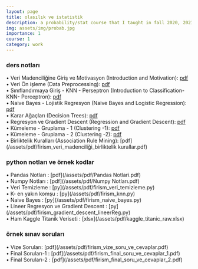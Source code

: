 ```yaml
---
layout: page
title: olasılık ve istatistik
description: a probability/stat course that I taught in fall 2020, 2021 and 2022
img: assets/img/probab.jpg
importance: 1
course: 1 
category: work
---
```


<h3>ders notları</h3>

  &#8226; Veri Madenciliğine Giriş ve Motivasyon (Introduction and Motivation): [pdf](/assets/pdf/firism_veri_madenciliği_giris_motivasyon.pdf) <br />
 &#8226; Veri Ön işleme (Data Preprocessing):  [pdf](/assets/pdf/firism_veri_madenciliği_veri_önişleme.pdf) <br />
   &#8226; Sınıflandırmaya Giriş - KNN - Perseptron (Introduction to Classification- KNN- Perceptron): [pdf](/assets/pdf/firism_veri_madenciliği_siniflandirmaya_giris_knn_perseptron.pdf)<br />
 &#8226; Naive Bayes - Lojistik Regresyon (Naive Bayes and Logistic Regression): [pdf](/assets/pdf/firism_veri_madenciliği_naive_bayes_lojistik_regresyon.pdf)<br /> 
  &#8226;  Karar Ağaçları (Decision Trees): [pdf](/assets/pdf/firism_veri_madenciliği_karar_agaclari.pdf)<br /> 
 &#8226; Regresyon ve Gradient Descent (Regression and Gradient Descent): [pdf](/assets/pdf/firism_veri_madenciliği_regresyon_gradient_descent.pdf)<br />
  &#8226; Kümeleme - Gruplama - 1 (Clustering -1): [pdf](/assets/pdf/firism_veri_madenciliği_kümeleme_gruplama.pdf)<br />
   &#8226; Kümeleme - Gruplama - 2 (Clustering -2): [pdf](/assets/pdf/firism_veri_madenciliği_kümeleme_gruplama_2.pdf)<br />
  &#8226; Birliktelik Kuralları (Association Rule Mining): [pdf](/assets/pdf/firism_veri_madenciliği_birliktelik kurallar.pdf)<br />

  

<h3>python notları ve  örnek kodlar </h3>
 &#8226; Pandas Notları : [pdf](/assets/pdf/Pandas Notlari.pdf) <br />
  &#8226; Numpy Notları : [pdf](/assets/pdf/Numpy Notları.pdf) <br />
  &#8226; Veri Temizleme : [py](/assets/pdf/firism_veri_temizleme.py) <br />
  &#8226; K- en yakın komşu : [py](/assets/pdf/firism_knn.py) <br />
   &#8226; Naive Bayes  : [py](/assets/pdf/firism_naive_bayes.py) <br />
    &#8226; Lineer Regresyon ve Gradient Descent : [py](/assets/pdf/firism_gradient_descent_lineerReg.py) <br />
  &#8226; Ham Kaggle Titanik Veriseti : [xlsx](/assets/pdf/kaggle_titanic_raw.xlsx) <br />
  

<h3>örnek sınav soruları</h3>
 &#8226; Vize Soruları: [pdf](/assets/pdf/firism_vize_soru_ve_cevaplar.pdf) <br />
  &#8226; Final Soruları-1 : [pdf](/assets/pdf/firism_final_soru_ve_cevaplar_1.pdf) <br />
   &#8226; Final Soruları-2 : [pdf](/assets/pdf/firism_final_soru_ve_cevaplar_2.pdf) <br />



  

